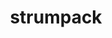 ---
title: "strumpack"
layout: cache
categories: [package, develop-2023-11-19]
meta: {"versions": ["7.2.0"], "compilers": ["gcc@=11.4.0", "gcc@=9.4.0", "oneapi@=2023.2.0"], "oss": ["ubuntu20.04"], "platforms": ["linux"], "targets": ["neoverse_v1", "ppc64le", "x86_64_v3"], "stacks": ["e4s", "e4s-neoverse_v1", "e4s-oneapi", "e4s-power", "e4s-rocm-external", "root"], "num_specs": 14, "num_specs_by_stack": {"e4s-neoverse_v1": 4, "root": 14, "e4s-power": 2, "e4s": 5, "e4s-rocm-external": 2, "e4s-oneapi": 1}}
spec_details: [{"hash": "f3kpanwumrprzb6um2eqe4i33evtmuyg", "compiler": "gcc@=11.4.0", "versions": ["7.2.0"], "os": "ubuntu20.04", "platform": "linux", "target": "neoverse_v1", "variants": ["build_system=cmake", "build_type=Release", "+butterflypack", "+c_interface", "~count_flops", "+cuda", "cuda_arch=80", "generator=make", "~ipo", "~magma", "+mpi", "+openmp", "+parmetis", "~rocm", "~scotch", "+shared", "~slate", "~task_timers", "+zfp"], "stacks": ["e4s-neoverse_v1", "root"], "size": "-", "tarball": "https://binaries.spack.io/releases/develop-2023-11-19/build_cache/linux-ubuntu20.04-neoverse_v1/gcc-11.4.0/strumpack-7.2.0/linux-ubuntu20.04-neoverse_v1-gcc-11.4.0-strumpack-7.2.0-f3kpanwumrprzb6um2eqe4i33evtmuyg.spack"}, {"hash": "5pwe4okbncljpfoddpex3u7qpq5jyqqd", "compiler": "gcc@=11.4.0", "versions": ["7.2.0"], "os": "ubuntu20.04", "platform": "linux", "target": "neoverse_v1", "variants": ["build_system=cmake", "build_type=Release", "+butterflypack", "+c_interface", "~count_flops", "+cuda", "cuda_arch=75", "generator=make", "~ipo", "~magma", "+mpi", "+openmp", "+parmetis", "~rocm", "~scotch", "+shared", "~slate", "~task_timers", "+zfp"], "stacks": ["e4s-neoverse_v1", "root"], "size": "-", "tarball": "https://binaries.spack.io/releases/develop-2023-11-19/build_cache/linux-ubuntu20.04-neoverse_v1/gcc-11.4.0/strumpack-7.2.0/linux-ubuntu20.04-neoverse_v1-gcc-11.4.0-strumpack-7.2.0-5pwe4okbncljpfoddpex3u7qpq5jyqqd.spack"}, {"hash": "qpkpdpgphku5rnmeb66mdbvqn6nk2lno", "compiler": "gcc@=11.4.0", "versions": ["7.2.0"], "os": "ubuntu20.04", "platform": "linux", "target": "neoverse_v1", "variants": ["build_system=cmake", "build_type=Release", "+butterflypack", "+c_interface", "~count_flops", "+cuda", "cuda_arch=90", "generator=make", "~ipo", "~magma", "+mpi", "+openmp", "+parmetis", "~rocm", "~scotch", "+shared", "~slate", "~task_timers", "+zfp"], "stacks": ["e4s-neoverse_v1", "root"], "size": "-", "tarball": "https://binaries.spack.io/releases/develop-2023-11-19/build_cache/linux-ubuntu20.04-neoverse_v1/gcc-11.4.0/strumpack-7.2.0/linux-ubuntu20.04-neoverse_v1-gcc-11.4.0-strumpack-7.2.0-qpkpdpgphku5rnmeb66mdbvqn6nk2lno.spack"}, {"hash": "jaxfjx66bnbt34pxdhk5stqvi7y5exlh", "compiler": "gcc@=11.4.0", "versions": ["7.2.0"], "os": "ubuntu20.04", "platform": "linux", "target": "neoverse_v1", "variants": ["build_system=cmake", "build_type=Release", "+butterflypack", "+c_interface", "~count_flops", "~cuda", "generator=make", "~ipo", "~magma", "+mpi", "+openmp", "+parmetis", "~rocm", "~scotch", "+shared", "~slate", "~task_timers", "+zfp"], "stacks": ["e4s-neoverse_v1", "root"], "size": "-", "tarball": "https://binaries.spack.io/releases/develop-2023-11-19/build_cache/linux-ubuntu20.04-neoverse_v1/gcc-11.4.0/strumpack-7.2.0/linux-ubuntu20.04-neoverse_v1-gcc-11.4.0-strumpack-7.2.0-jaxfjx66bnbt34pxdhk5stqvi7y5exlh.spack"}, {"hash": "zn3x4o6a3ouu26who6o5vhvrcallr2w3", "compiler": "gcc@=9.4.0", "versions": ["7.2.0"], "os": "ubuntu20.04", "platform": "linux", "target": "ppc64le", "variants": ["build_system=cmake", "build_type=Release", "+butterflypack", "+c_interface", "~count_flops", "+cuda", "cuda_arch=70", "generator=make", "~ipo", "~magma", "+mpi", "+openmp", "+parmetis", "~rocm", "~scotch", "+shared", "~slate", "~task_timers", "+zfp"], "stacks": ["root", "e4s-power"], "size": "-", "tarball": "https://binaries.spack.io/releases/develop-2023-11-19/build_cache/linux-ubuntu20.04-ppc64le/gcc-9.4.0/strumpack-7.2.0/linux-ubuntu20.04-ppc64le-gcc-9.4.0-strumpack-7.2.0-zn3x4o6a3ouu26who6o5vhvrcallr2w3.spack"}, {"hash": "3l6znxe23263e3q7mmbytyneklxpgspa", "compiler": "gcc@=9.4.0", "versions": ["7.2.0"], "os": "ubuntu20.04", "platform": "linux", "target": "ppc64le", "variants": ["build_system=cmake", "build_type=Release", "+butterflypack", "+c_interface", "~count_flops", "~cuda", "generator=make", "~ipo", "~magma", "+mpi", "+openmp", "+parmetis", "~rocm", "~scotch", "+shared", "~slate", "~task_timers", "+zfp"], "stacks": ["root", "e4s-power"], "size": "-", "tarball": "https://binaries.spack.io/releases/develop-2023-11-19/build_cache/linux-ubuntu20.04-ppc64le/gcc-9.4.0/strumpack-7.2.0/linux-ubuntu20.04-ppc64le-gcc-9.4.0-strumpack-7.2.0-3l6znxe23263e3q7mmbytyneklxpgspa.spack"}, {"hash": "lhc5mrmgxvzlc5cdtmcmphu2gsbfnm7x", "compiler": "gcc@=11.4.0", "versions": ["7.2.0"], "os": "ubuntu20.04", "platform": "linux", "target": "x86_64_v3", "variants": ["amdgpu_target=gfx908", "build_system=cmake", "build_type=Release", "+butterflypack", "+c_interface", "~count_flops", "~cuda", "generator=make", "~ipo", "~magma", "+mpi", "+openmp", "+parmetis", "+rocm", "~scotch", "+shared", "~slate", "~task_timers", "+zfp"], "stacks": ["e4s", "root"], "size": "-", "tarball": "https://binaries.spack.io/releases/develop-2023-11-19/build_cache/linux-ubuntu20.04-x86_64_v3/gcc-11.4.0/strumpack-7.2.0/linux-ubuntu20.04-x86_64_v3-gcc-11.4.0-strumpack-7.2.0-lhc5mrmgxvzlc5cdtmcmphu2gsbfnm7x.spack"}, {"hash": "ywpqkg4z635tcgvxmoqig3h7guxovmul", "compiler": "gcc@=11.4.0", "versions": ["7.2.0"], "os": "ubuntu20.04", "platform": "linux", "target": "x86_64_v3", "variants": ["amdgpu_target=gfx90a", "build_system=cmake", "build_type=Release", "+butterflypack", "+c_interface", "~count_flops", "~cuda", "generator=make", "~ipo", "~magma", "+mpi", "+openmp", "+parmetis", "+rocm", "~scotch", "+shared", "~slate", "~task_timers", "+zfp"], "stacks": ["e4s-rocm-external", "root"], "size": "-", "tarball": "https://binaries.spack.io/releases/develop-2023-11-19/build_cache/linux-ubuntu20.04-x86_64_v3/gcc-11.4.0/strumpack-7.2.0/linux-ubuntu20.04-x86_64_v3-gcc-11.4.0-strumpack-7.2.0-ywpqkg4z635tcgvxmoqig3h7guxovmul.spack"}, {"hash": "6rcujmodrnkzhikhtc4tduq7sjshlbnw", "compiler": "gcc@=11.4.0", "versions": ["7.2.0"], "os": "ubuntu20.04", "platform": "linux", "target": "x86_64_v3", "variants": ["build_system=cmake", "build_type=Release", "+butterflypack", "+c_interface", "~count_flops", "+cuda", "cuda_arch=80", "generator=make", "~ipo", "~magma", "+mpi", "+openmp", "+parmetis", "~rocm", "~scotch", "+shared", "~slate", "~task_timers", "+zfp"], "stacks": ["e4s", "root"], "size": "-", "tarball": "https://binaries.spack.io/releases/develop-2023-11-19/build_cache/linux-ubuntu20.04-x86_64_v3/gcc-11.4.0/strumpack-7.2.0/linux-ubuntu20.04-x86_64_v3-gcc-11.4.0-strumpack-7.2.0-6rcujmodrnkzhikhtc4tduq7sjshlbnw.spack"}, {"hash": "jjztg6aotxl35c2gbbyg5gnjptrupns2", "compiler": "gcc@=11.4.0", "versions": ["7.2.0"], "os": "ubuntu20.04", "platform": "linux", "target": "x86_64_v3", "variants": ["build_system=cmake", "build_type=Release", "+butterflypack", "+c_interface", "~count_flops", "+cuda", "cuda_arch=90", "generator=make", "~ipo", "~magma", "+mpi", "+openmp", "+parmetis", "~rocm", "~scotch", "+shared", "~slate", "~task_timers", "+zfp"], "stacks": ["e4s", "root"], "size": "-", "tarball": "https://binaries.spack.io/releases/develop-2023-11-19/build_cache/linux-ubuntu20.04-x86_64_v3/gcc-11.4.0/strumpack-7.2.0/linux-ubuntu20.04-x86_64_v3-gcc-11.4.0-strumpack-7.2.0-jjztg6aotxl35c2gbbyg5gnjptrupns2.spack"}, {"hash": "44h4h2i67ru3mnxgiozir4kcueubejvx", "compiler": "gcc@=11.4.0", "versions": ["7.2.0"], "os": "ubuntu20.04", "platform": "linux", "target": "x86_64_v3", "variants": ["amdgpu_target=gfx908", "build_system=cmake", "build_type=Release", "+butterflypack", "+c_interface", "~count_flops", "~cuda", "generator=make", "~ipo", "~magma", "+mpi", "+openmp", "+parmetis", "+rocm", "~scotch", "+shared", "~slate", "~task_timers", "+zfp"], "stacks": ["e4s-rocm-external", "root"], "size": "-", "tarball": "https://binaries.spack.io/releases/develop-2023-11-19/build_cache/linux-ubuntu20.04-x86_64_v3/gcc-11.4.0/strumpack-7.2.0/linux-ubuntu20.04-x86_64_v3-gcc-11.4.0-strumpack-7.2.0-44h4h2i67ru3mnxgiozir4kcueubejvx.spack"}, {"hash": "eqgdyrrewe7g5jeipeci374chluluhlq", "compiler": "gcc@=11.4.0", "versions": ["7.2.0"], "os": "ubuntu20.04", "platform": "linux", "target": "x86_64_v3", "variants": ["build_system=cmake", "build_type=Release", "+butterflypack", "+c_interface", "~count_flops", "~cuda", "generator=make", "~ipo", "~magma", "+mpi", "+openmp", "+parmetis", "~rocm", "~scotch", "+shared", "~slate", "~task_timers", "+zfp"], "stacks": ["e4s", "root"], "size": "-", "tarball": "https://binaries.spack.io/releases/develop-2023-11-19/build_cache/linux-ubuntu20.04-x86_64_v3/gcc-11.4.0/strumpack-7.2.0/linux-ubuntu20.04-x86_64_v3-gcc-11.4.0-strumpack-7.2.0-eqgdyrrewe7g5jeipeci374chluluhlq.spack"}, {"hash": "oxvobkqbr5lwub3xlx4prf2q6ijlr53t", "compiler": "gcc@=11.4.0", "versions": ["7.2.0"], "os": "ubuntu20.04", "platform": "linux", "target": "x86_64_v3", "variants": ["amdgpu_target=gfx90a", "build_system=cmake", "build_type=Release", "+butterflypack", "+c_interface", "~count_flops", "~cuda", "generator=make", "~ipo", "~magma", "+mpi", "+openmp", "+parmetis", "+rocm", "~scotch", "+shared", "~slate", "~task_timers", "+zfp"], "stacks": ["e4s", "root"], "size": "-", "tarball": "https://binaries.spack.io/releases/develop-2023-11-19/build_cache/linux-ubuntu20.04-x86_64_v3/gcc-11.4.0/strumpack-7.2.0/linux-ubuntu20.04-x86_64_v3-gcc-11.4.0-strumpack-7.2.0-oxvobkqbr5lwub3xlx4prf2q6ijlr53t.spack"}, {"hash": "engidxy6d2s4a4qcu2g4ohbbbd2raodr", "compiler": "oneapi@=2023.2.0", "versions": ["7.2.0"], "os": "ubuntu20.04", "platform": "linux", "target": "x86_64_v3", "variants": ["build_system=cmake", "build_type=Release", "+butterflypack", "+c_interface", "~count_flops", "~cuda", "generator=make", "~ipo", "~magma", "+mpi", "+openmp", "+parmetis", "~rocm", "~scotch", "+shared", "~slate", "~task_timers", "+zfp"], "stacks": ["root", "e4s-oneapi"], "size": "-", "tarball": "https://binaries.spack.io/releases/develop-2023-11-19/build_cache/linux-ubuntu20.04-x86_64_v3/oneapi-2023.2.0/strumpack-7.2.0/linux-ubuntu20.04-x86_64_v3-oneapi-2023.2.0-strumpack-7.2.0-engidxy6d2s4a4qcu2g4ohbbbd2raodr.spack"}]
---